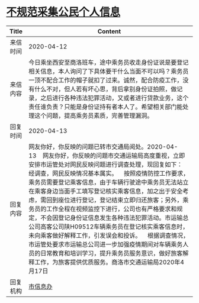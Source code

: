 # <a href="http://www.shangluo.gov.cn/zmhd/ldxxxx.jsp?urltype=leadermail.LeaderMailContentUrl&wbtreeid=1112&leadermailid=5772">不规范采集公民个人信息</a>
| Title |                                                                                                                                                                                                    Content                                                                                                                                                                                                    |
|:-----:|---------------------------------------------------------------------------------------------------------------------------------------------------------------------------------------------------------------------------------------------------------------------------------------------------------------------------------------------------------------------------------------------------------------|
| 来信时间  | 2020-04-12                                                                                                                                                                                                                                                                                                                                                                                                    |
| 来信内容  | 今日乘坐西安至商洛班车，途中乘务员收走身份证说是要登记相关信息，本人询问了下具体要干什么当面不可以吗？乘务员一顶不配合工作的帽子就扣了过来。诚然，配合防疫工作，没有什么不对，但人若有坏心思，背后拿别身份证拍照，做记录，之后进行各种违法犯罪活动，又或者进行贷款业务，这个责任谁负责？只能是身份证持有者本人了。希望相关部门能处理这个问题，提高乘务员素质，完善管理漏洞。                                                                                                                                                                                                                        |
| 回复时间  | 2020-04-13                                                                                                                                                                                                                                                                                                                                                                                                    |
| 回复内容  | 网友你好，你反映的问题已转市交通局阅处。2020-04-13    网友你好，你反映的问题市交通运输局高度重视，立即安排市运管处对网民反映问题进行调查处理，现回复如下：    经调查，网民反映情况基本属实。    按照疫情防控工作要求，乘务员需要登记乘客信息，由于车辆行驶途中乘务员无法站立在乘客身边当面手工填写登记核实乘客信息，加之出于安全考虑，需回到座位进行登记，登记结束立即归还旅客；另外，乘务员的工作全程在视频监控下进行，公司也有严格要求和规定，不会因登记身份证信息发生各种违法犯罪活动。市运输总公司高客公司陕H09512车辆乘务员在登记核实乘客信息时，未向乘客做好解释工作，引发误会和投诉。    根据调查情况，市运管处要求市运输总公司进一步加强疫情期间对车辆乘务人员的日常教育和培训学习，提升乘务员服务意识，做好旅客解释工作，为旅客提供优质服务。商洛市交通运输局2020年4月17日 |
| 回复机构  | <a href="../../categories/agencies/市信息办.md">市信息办</a>                                                                                                                                                                                                                                                                                                                                                            |
